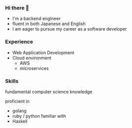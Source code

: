 ### Hi there 👋
 - I'm a backend engineer
 - fluent in both Japanese and English
 - I am eager to pursue my career as a software developer
### Experience
 - Web Application Development
 - Cloud environment
   - AWS
   - microservices

### Skills
fundamental computer science knowledge

proficient in
 - golang
 - ruby / python
familiar with
 - Haskell

<!--
**timtoronto634/timtoronto634** is a ✨ _special_ ✨ repository because its `README.md` (this file) appears on your GitHub profile.

Here are some ideas to get you started:

- 🔭 I’m currently working on ...

- 👯 I’m looking to collaborate on ...
- 🤔 I’m looking for help with ...
- 💬 Ask me about ...
- 📫 How to reach me: ...
- 😄 Pronouns: ...
- ⚡ Fun fact: ...
-->
